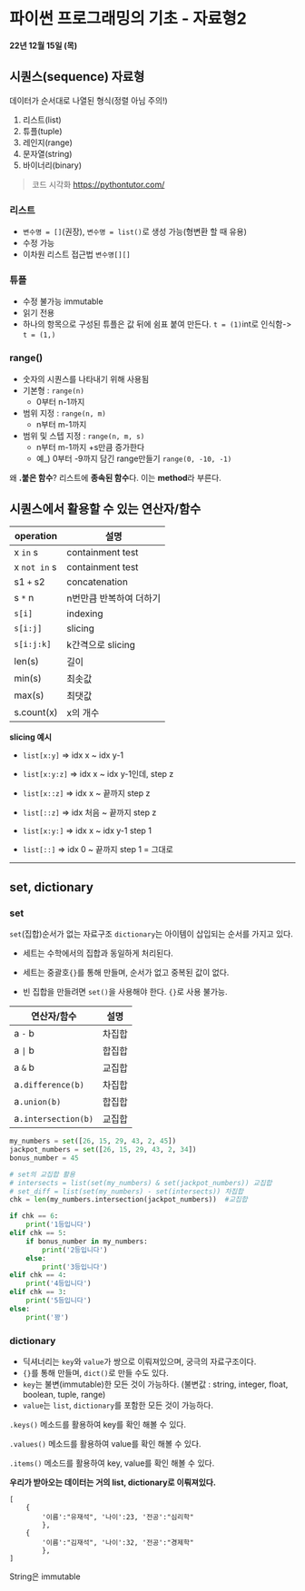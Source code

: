 # 파이썬 프로그래밍의 기초 - 자료형2

**22년 12월 15일 (목)**

## 시퀀스(sequence) 자료형
데이터가  순서대로 나열된 형식(정렬 아님 주의!)
1. 리스트(list)
2. 튜플(tuple)
3. 레인지(range)
4. 문자열(string)
5. 바이너리(binary)

> 코드 시각화
> https://pythontutor.com/


### 리스트
- `변수명 = []`(권장), `변수명 = list()`로 생성 가능(형변환 할 때 유용)
- 수정 가능
- 이차원 리스트 접근법 `변수명[][]`

### 튜플
- 수정 불가능 immutable
- 읽기 전용
- 하나의 항목으로 구성된 튜플은 값 뒤에 쉼표 붙여 만든다. `t = (1)`int로 인식함-> `t = (1,)`
  
### range()
- 숫자의 시퀀스를 나타내기 위해 사용됨
- 기본형 : `range(n)`
  - 0부터 n-1까지
- 범위 지정 : `range(n, m)`
  - n부터 m-1까지
- 범위 및 스텝 지정 : `range(n, m, s)`
  - n부터 m-1까지 +s만큼 증가한다  
  - 예_) 0부터 -9까지 담긴 range만들기 `range(0, -10, -1)`

왜 **.붙은 함수**? 리스트에 **종속된 함수**다. 이는 **method**라 부른다.

## 시퀀스에서 활용할 수 있는 연산자/함수
|operation|설명|
|---------|---|
|x `in` s	|containment test|
|x `not in` s|containment test|
|s1 `+` s2|concatenation|
|s `*` n|n번만큼 반복하여 더하기
|`s[i]`|indexing|
|`s[i:j]`|slicing|
|`s[i:j:k]`|k간격으로 slicing|
|len(s)|길이|
|min(s)|최솟값|
|max(s)|최댓값|
|s.count(x)|x의 개수|

**slicing 예시**

- `list[x:y]` => idx x ~ idx y-1

- `list[x:y:z]` => idx x ~ idx y-1인데, step z

- `list[x::z]` => idx x ~ 끝까지 step z

- `list[::z]` => idx 처음 ~ 끝까지 step z

- `list[x:y:]` => idx x ~ idx y-1 step 1

- `list[::]` => idx 0 ~ 끝까지 step 1 = 그대로

---

## set, dictionary
### set
`set`(집합)순서가 없는 자료구조
`dictionary`는 아이템이 삽입되는 순서를 가지고 있다.

* 세트는 수학에서의 집합과 동일하게 처리된다. 

* 세트는 중괄호`{}`를 통해 만들며, 순서가 없고 중복된 값이 없다.

* 빈 집합을 만들려면 `set()`을 사용해야 한다. `{}`로 사용 불가능.

|연산자/함수|설명|
|---|---|
|a `-` b|차집합|
|a `\|` b|합집합|
|a `&` b|교집합|
|a`.difference(b)`|차집합|
|a`.union(b)`|합집합|
|a`.intersection(b)`|교집합|

```python
my_numbers = set([26, 15, 29, 43, 2, 45])
jackpot_numbers = set([26, 15, 29, 43, 2, 34])
bonus_number = 45

# set의 교집합 활용
# intersects = list(set(my_numbers) & set(jackpot_numbers)) 교집합
# set_diff = list(set(my_numbers) - set(intersects)) 차집합
chk = len(my_numbers.intersection(jackpot_numbers))  #교집합

if chk == 6:
    print('1등입니다')
elif chk == 5:
    if bonus_number in my_numbers:
        print('2등입니다')
    else:
        print('3등입니다')
elif chk == 4:
    print('4등입니다')
elif chk == 3:
    print('5등입니다')
else:
    print('꽝')
```



### dictionary

* 딕셔너리는 `key`와 `value`가 쌍으로 이뤄져있으며, 궁극의 자료구조이다. 
* `{}`를 통해 만들며, `dict()`로 만들 수도 있다.
* `key`는 불변(immutable)한 모든 것이 가능하다. (불변값 : string, integer, float, boolean, tuple, range)
* `value`는 `list`, `dictionary`를 포함한 모든 것이 가능하다.

`.keys()` 메소드를 활용하여 key를 확인 해볼 수 있다.

`.values()` 메소드를 활용하여 value를 확인 해볼 수 있다.

`.items()` 메소드를 활용하여 key, value를 확인 해볼 수 있다.

**우리가 받아오는 데이터는 거의 list, dictionary로 이뤄져있다.**

```
[
    {
        '이름':"유재석", '나이':23, '전공':"심리학"
        },
    {
        '이름':"김재석", '나이':32, '전공':"경제학"
        },
]
```
String은 immutable
